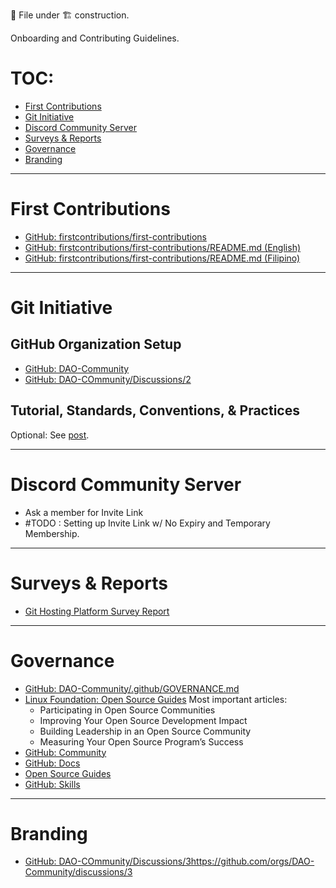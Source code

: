 📄 File under 🏗 construction.

Onboarding and Contributing Guidelines.

# TOC:
- [First Contributions](#first-contributions)
- [Git Initiative](#git-initiative)
- [Discord Community Server](#discord-community-server)
- [Surveys & Reports](#surveys--reports)
- [Governance](#governance)
- [Branding](#branding)

---

# First Contributions
- [GitHub: firstcontributions/first-contributions](https://github.com/firstcontributions)
- [GitHub: firstcontributions/first-contributions/README.md (English)](https://github.com/firstcontributions/first-contributions/blob/main/translations/README.en-pirate.md)
- [GitHub: firstcontributions/first-contributions/README.md (Filipino)](https://github.com/firstcontributions/first-contributions/blob/main/translations/README.fil.md)

---

# Git Initiative

## GitHub Organization Setup
  - [GitHub: DAO-Community](https://github.com/DAO-Community)
  - [GitHub: DAO-COmmunity/Discussions/2](https://github.com/orgs/DAO-Community/discussions/2)

## Tutorial, Standards, Conventions, & Practices

Optional: See [post](https://github.blog/2024-01-08-github-certifications-are-generally-available/).

---

# Discord Community Server
  - Ask a member for Invite Link
  - #TODO : Setting up Invite Link w/ No Expiry and Temporary Membership.

---

# Surveys & Reports
  - [Git Hosting Platform Survey Report](https://public.flourish.studio/story/2010897/)

---

# Governance
  - [GitHub: DAO-Community/.github/GOVERNANCE.md](https://github.com/DAO-Community/.github/blob/dev/GOVERNANCE.md)
  - [Linux Foundation: Open Source Guides](https://www.linuxfoundation.org/resources/open-source-guides)
    Most important articles:
      - Participating in Open Source Communities
      - Improving Your Open Source Development Impact
      - Building Leadership in an Open Source Community
      - Measuring Your Open Source Program’s Success
  - [GitHub: Community](https://github.com/community)
  - [GitHub: Docs](https://docs.github.com/en)
  - [Open Source Guides](https://opensource.guide)
  - [GitHub: Skills](https://skills.github.com/)
---

# Branding
  - [GitHub: DAO-COmmunity/Discussions/3](https://github.com/orgs/DAO-Community/discussions/3)https://github.com/orgs/DAO-Community/discussions/3

[//]: # "EOF"
